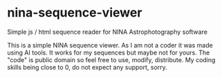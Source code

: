 # nina-sequence-viewer
Simple js / html sequence reader for NINA Astrophotography software

This is a simple NINA sequence viewer.
As I am not a coder it was made using AI tools.
It works for my sequences but maybe not for yours.
The "code" is public domain so feel free to use, modify, distribute.
My coding skills being close to 0, do not expect any support, sorry.

